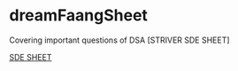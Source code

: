 # dreamFaangSheet
Covering important questions of DSA [STRIVER SDE SHEET]

<a href="https://docs.google.com/document/d/1hhLQV8xELFM_I-QtKZ6Fgxj01MtvAjguEna79C9Nb08/edit?usp=sharing">SDE SHEET</a>
